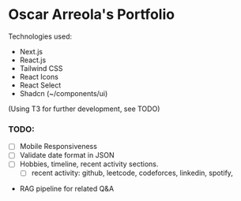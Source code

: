 # Oscar Arreola's Portfolio

Technologies used:

- Next.js
- React.js
- Tailwind CSS
- React Icons
- React Select
- Shadcn (~/components/ui)

(Using T3 for further development, see TODO)

### TODO:

- [ ] Mobile Responsiveness
- [ ] Validate date format in JSON
- [ ] Hobbies, timeline, recent activity sections.
  - [ ] recent activity: github, leetcode, codeforces, linkedin, spotify,
- RAG pipeline for related Q&A
